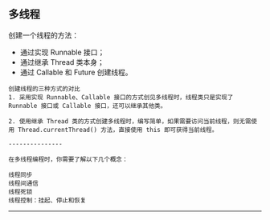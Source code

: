 ## 多线程

创建一个线程的方法：

- 通过实现 Runnable 接口；
- 通过继承 Thread 类本身；
- 通过 Callable 和 Future 创建线程。


``` shell
创建线程的三种方式的对比
1. 采用实现 Runnable、Callable 接口的方式创见多线程时，线程类只是实现了 Runnable 接口或 Callable 接口，还可以继承其他类。

2. 使用继承 Thread 类的方式创建多线程时，编写简单，如果需要访问当前线程，则无需使用 Thread.currentThread() 方法，直接使用 this 即可获得当前线程。

---------------

在多线程编程时，你需要了解以下几个概念：

线程同步
线程间通信
线程死锁
线程控制：挂起、停止和恢复

```
---


